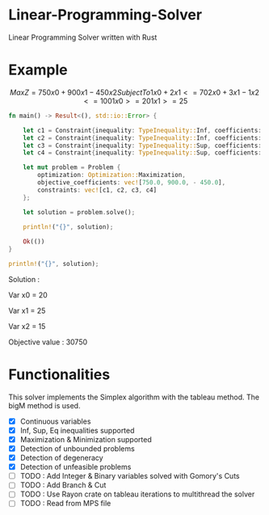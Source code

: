 # Linear-Programming-Solver
Linear Programming Solver written with Rust

# Example

```math
Max Z = 750x0 + 900x1 - 450x2
Subject To 
1x0 + 2x1       <= 70
2x0 + 3x1 - 1x2 <= 100
1x0             >= 20
      1x1       >=25
```

```rust
fn main() -> Result<(), std::io::Error> {

    let c1 = Constraint{inequality: TypeInequality::Inf, coefficients: vec![1.0, 2.0, 0.0], b: 70.0};
    let c2 = Constraint{inequality: TypeInequality::Inf, coefficients: vec![2.0, 3.0, - 1.0], b: 100.0};
    let c3 = Constraint{inequality: TypeInequality::Sup, coefficients: vec![1.0, 0.0, 0.0], b: 20.0};
    let c4 = Constraint{inequality: TypeInequality::Sup, coefficients: vec![0.0, 1.0, 0.0], b: 25.0};

    let mut problem = Problem {
        optimization: Optimization::Maximization,
        objective_coefficients: vec![750.0, 900.0, - 450.0],
        constraints: vec![c1, c2, c3, c4]
    };

    let solution = problem.solve();
    
    println!("{}", solution);

    Ok(())
}
```


```rust
println!("{}", solution);
```

Solution :

Var x0 = 20

Var x1 = 25

Var x2 = 15

Objective value : 30750

# Functionalities
This solver implements the Simplex algorithm with the tableau method.
The bigM method is used.

- [x] Continuous variables
- [x] Inf, Sup, Eq inequalities supported
- [x] Maximization & Minimization supported
- [x] Detection of unbounded problems
- [x] Detection of degeneracy
- [x] Detection of unfeasible problems
- [ ] TODO : Add Integer & Binary variables solved with Gomory's Cuts
- [ ] TODO : Add Branch & Cut
- [ ] TODO : Use Rayon crate on tableau iterations to multithread the solver
- [ ] TODO : Read from MPS file